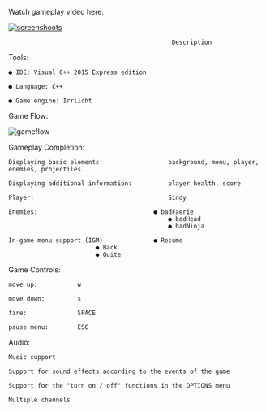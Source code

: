 Watch gameplay video here:

[![screenshoots](https://user-images.githubusercontent.com/38033580/45291959-5247de00-b4fc-11e8-9b83-8e7e5cce3103.jpg)
](http://www.youtube.com/embed/PKZbFyYcYqo)

                                                 Description
						 
Tools:

	● IDE: Visual C++ 2015 Express edition

	● Language: C++

	● Game engine: Irrlicht

Game Flow:
						 
![gameflow](https://user-images.githubusercontent.com/38033580/43312920-59e278f6-9197-11e8-8d85-01a5bc679cbe.PNG)

Gameplay Completion:
	
	Displaying basic elements:                  background, menu, player, enemies, projectiles
	
	Displaying additional information:     	    player health, score
	
	Player:                                     Sindy
	
	Enemies:	                            ● badFaerie 
	                                            ● badHead
                                                ● badNinja
	
	In-game menu support (IGM)        	    ● Resume
						    ● Back
						    ● Quite

Game Controls:

	move up:	       w
	
	move down:	       s
	
	fire:	           SPACE
		
	pause menu:        ESC
	
Audio:

	Music support
	
	Support for sound effects according to the events of the game
	
	Support for the "turn on / off" functions in the OPTIONS menu
	
	Multiple channels
	
